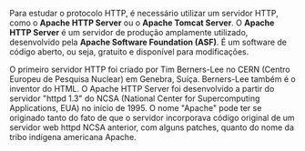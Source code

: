 Para estudar o protocolo HTTP, é necessário utilizar um servidor HTTP, como o **Apache HTTP Server** ou o **Apache Tomcat Server**. O **Apache HTTP Server** é um servidor de produção amplamente utilizado, desenvolvido pela **Apache Software Foundation (ASF)**. É um software de código aberto, ou seja, gratuito e disponível para modificações.

O primeiro servidor HTTP foi criado por Tim Berners-Lee no CERN (Centro Europeu de Pesquisa Nuclear) em Genebra, Suíça. Berners-Lee também é o inventor do HTML. O Apache HTTP Server foi desenvolvido a partir do servidor "httpd 1.3" do NCSA (National Center for Supercomputing Applications, EUA) no início de 1995. O nome "Apache" pode ter se originado tanto do fato de que o servidor incorporava código original de um servidor web httpd NCSA anterior, com alguns patches, quanto do nome da tribo indígena americana Apache.